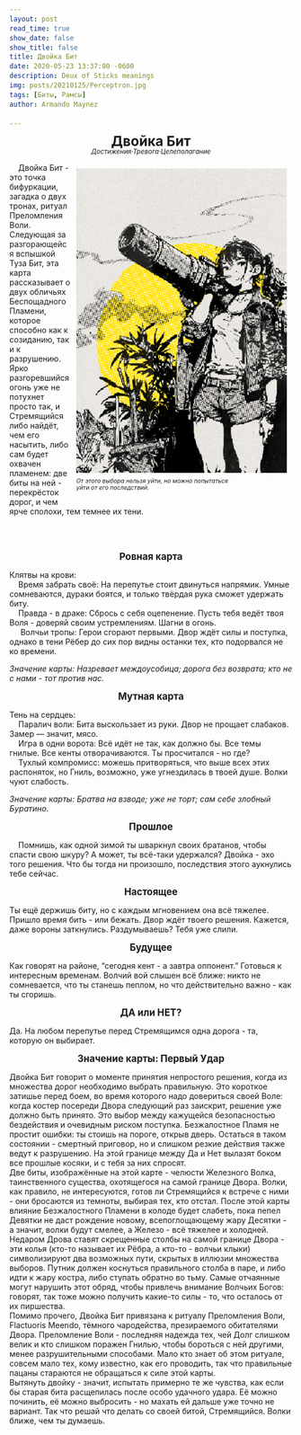 ```yaml
---
layout: post
read_time: true
show_date: false
show_title: false
title: Двойка Бит 
date: 2020-05-23 13:37:00 -0600
description: Deux of Sticks meanings
img: posts/20210125/Perceptron.jpg 
tags: [Биты, Рамсы]
author: Armando Maynez

---
```

<style>
   p.dline {
    line-height: 0.9;
   }
     </style>
<p style="text-align: center;" class="dline"><big><big><big><b>Двойка Бит</b></big></big></big><br>
<small><i>Достижения·Тревога·Целеполагание</i></small></p>


<div style="float: right; margin: 10px;">
  <img src="./assets/img/posts/stock/yellow.png" alt="Description" width="375" />
  <p style="margin: 5px 0; font-size: 0.9em; line-height: 0.92;"><small><i> От этого выбора нельзя уйти, но можно попытаться <br> уйти от его последствий. </i></small></p>
</div>                                                                    

<!-- Подпись форматируется лайнбрейками -->

&nbsp;&nbsp;&nbsp;&nbsp;Двойка Бит - это точка бифуркации, загадка о двух тронах, ритуал Преломления Воли. Следующая за разгорающейся вспышкой Туза Бит, эта карта рассказывает о двух обличьях Беспощадного Пламени, которое способно как к созиданию, так и к разрушению. Ярко разгоревшийся огонь уже не потухнет просто так, и Стремящийся либо найдёт, чем его насытить, либо сам будет охвачен пламенем: две биты на ней - перекрёсток дорог, и чем ярче сполохи, тем темнее их тени. 



   

<!-- Текст выше не длиннее этого + выравнивание -->

<br>
<br>

<p style="text-align: center;"><big><b>Ровная карта</b></big></p>

  Клятвы на крови: <br>
&nbsp;&nbsp;&nbsp;&nbsp;Время забрать своё: На перепутье стоит двинуться напрямик. Умные сомневаются, дураки боятся, и только твёрдая рука сможет удержать биту. <br>
&nbsp;&nbsp;&nbsp;&nbsp;Правда - в драке: Сбрось с себя оцепенение. Пусть тебя ведёт твоя Воля - доверяй своим устремлениям. Шагни в огонь. <br>
&nbsp;&nbsp;&nbsp;&nbsp; Волчьи тропы: Герои сгорают первыми. Двор ждёт силы и поступка, однако в тени Рёбер до сих пор видны останки тех, кто подорвался не ко времени. <br>

<i>Значение карты: Назревает междоусобица; дорога без возврата; кто не с нами - тот против нас.  </i>

<p style="text-align: center;"><big><b>Мутная карта</b></big></p>

 Тень на сердцеь: <br>
&nbsp;&nbsp;&nbsp;&nbsp;Паралич воли: Бита выскользает из руки. Двор не прощает слабаков. Замер — значит, мясо. <br>
&nbsp;&nbsp;&nbsp;&nbsp;Игра в одни ворота: Всё идёт не так, как должно бы. Все темы гнилые. Все кенты отворачиваются. Ты просчитался - но где? <br>
&nbsp;&nbsp;&nbsp;&nbsp;Тухлый компромисс: можешь притворяться, что выше всех этих распоняток, но Гниль, возможно, уже угнездилась в твоей душе. Волки чуют слабость. <br>

<i>Значение карты: Братва на взводе; уже не торт; сам себе злобный Буратино. </i>
 

<p style="text-align: center;"><big><b>Прошлое</b></big></p>

&nbsp;&nbsp;&nbsp;&nbsp;Помнишь, как одной зимой ты шваркнул своих братанов, чтобы спасти свою шкуру? А может, ты всё-таки удержался? Двойка - эхо того решения. Что бы тогда ни произошло, последствия этого аукнулись тебе сейчас.


<p style="text-align: center;"><big><b>Настоящее</b></big></p>

Ты ещё держишь биту, но с каждым мгновением она всё тяжелее. Пришло время бить - или бежать. Двор ждёт твоего решения. Кажется, даже вороны заткнулись. Раздумываешь? Тебя уже слили.

<p style="text-align: center;"><big><b>Будущее</b></big></p>

Как говорят на районе, “сегодня кент - а завтра оппонент.” Готовься к интересным временам. Волчий вой слышен всё ближе: никто не сомневается, что ты станешь пеплом, но что действительно важно - как ты сгоришь. 

   
<p style="text-align: center;"><big><b>ДА или НЕТ?</b></big></p>

Да. На любом перепутье перед Стремящимся одна дорога - та, которую он выбирает. 

   

<p style="text-align: center;"><big><b>Значение карты: Первый Удар</b></big></p>

   Двойка Бит говорит о моменте принятия непростого решения, когда из множества дорог необходимо выбрать правильную. Это короткое затишье перед боем, во время которого надо довериться своей Воле: когда костер посереди Двора следующий раз заискрит, решение уже должно быть принято. Это выбор между кажущейся безопасностью бездействия и очевидным риском поступка. Безжалостное Пламя не простит ошибки: ты стоишь на пороге, открыв дверь. Остаться в таком состоянии - смертный приговор, но и слишком резкие действия также ведут к разрушению. На этой границе между Да и Нет вылазят боком все прошлые косяки, и с тебя за них спросят. <br>
Две биты, изображённые на этой карте - челюсти Железного Волка, таинственного существа, охотящегося на самой границе Двора. Волки, как правило, не интересуются, готов ли Стремящийся к встрече с ними - они бросаются из темноты, выбирая тех, кто отстал. После этой карты влияние Безжалостного Пламени в колоде будет слабеть, пока пепел Девятки не даст рождение новому, всепоглощающему жару Десятки - а значит, волки будут смелее, а Железо - всё тяжелее и холодней. Недаром Дрова ставят скрещенные столбы на самой границе Двора - эти колья (кто-то называет их Рёбра, а кто-то - волчьи клыки) символизируют два возможных пути, скрытых в иллюзии множества выборов. Путник должен коснуться правильного столба в паре, и либо идти к жару костра, либо ступать обратно во тьму. Самые отчаянные могут нарушить этот обряд, чтобы привлечь внимание Волчьих Богов: говорят, так тоже можно получить какие-то силы - то, что осталось от их пиршества. <br>
Помимо прочего, Двойка Бит привязана к ритуалу Преломления Воли, Flactuoris Meendo, тёмного чародейства, презираемого обитателями Двора. Преломление Воли - последняя надежда тех, чей Долг слишком велик и кто слишком поражен Гнилью, чтобы бороться с ней другими, менее разрушительными способами. Мало кто знает об этом ритуале, совсем мало тех, кому известно, как его проводить, так что правильные пацаны стараются не обращаться к силе этой карты. <br>
Вытянуть двойку - значит, испытать примерно те же чувства, как если бы старая бита расщепилась после особо удачного удара. Её можно починить, её можно выбросить - но махать ей дальше уже точно не вариант. Так что решай что делать со своей битой, Стремящийся. Волки ближе, чем ты думаешь. <br>



 


